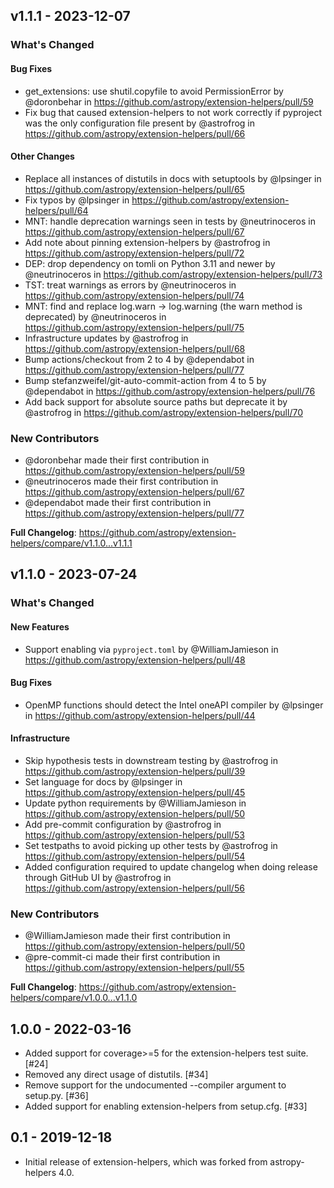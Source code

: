 ## v1.1.1 - 2023-12-07

<!-- Release notes generated using configuration in .github/release.yml at main -->
### What's Changed

#### Bug Fixes

* get_extensions: use shutil.copyfile to avoid PermissionError by @doronbehar in https://github.com/astropy/extension-helpers/pull/59
* Fix bug that caused extension-helpers to not work correctly if pyproject was the only configuration file present by @astrofrog in https://github.com/astropy/extension-helpers/pull/66

#### Other Changes

* Replace all instances of distutils in docs with setuptools by @lpsinger in https://github.com/astropy/extension-helpers/pull/65
* Fix typos by @lpsinger in https://github.com/astropy/extension-helpers/pull/64
* MNT: handle deprecation warnings seen in tests by @neutrinoceros in https://github.com/astropy/extension-helpers/pull/67
* Add note about pinning extension-helpers by @astrofrog in https://github.com/astropy/extension-helpers/pull/72
* DEP: drop dependency on tomli on Python 3.11 and newer by @neutrinoceros in https://github.com/astropy/extension-helpers/pull/73
* TST: treat warnings as errors by @neutrinoceros in https://github.com/astropy/extension-helpers/pull/74
* MNT: find and replace log.warn -> log.warning (the warn method is deprecated) by @neutrinoceros in https://github.com/astropy/extension-helpers/pull/75
* Infrastructure updates by @astrofrog in https://github.com/astropy/extension-helpers/pull/68
* Bump actions/checkout from 2 to 4 by @dependabot in https://github.com/astropy/extension-helpers/pull/77
* Bump stefanzweifel/git-auto-commit-action from 4 to 5 by @dependabot in https://github.com/astropy/extension-helpers/pull/76
* Add back support for absolute source paths but deprecate it by @astrofrog in https://github.com/astropy/extension-helpers/pull/70

### New Contributors

* @doronbehar made their first contribution in https://github.com/astropy/extension-helpers/pull/59
* @neutrinoceros made their first contribution in https://github.com/astropy/extension-helpers/pull/67
* @dependabot made their first contribution in https://github.com/astropy/extension-helpers/pull/77

**Full Changelog**: https://github.com/astropy/extension-helpers/compare/v1.1.0...v1.1.1

## v1.1.0 - 2023-07-24

<!-- Release notes generated using configuration in .github/release.yml at main -->
### What's Changed

#### New Features

- Support enabling via `pyproject.toml` by @WilliamJamieson in https://github.com/astropy/extension-helpers/pull/48

#### Bug Fixes

- OpenMP functions should detect the Intel oneAPI compiler by @lpsinger in https://github.com/astropy/extension-helpers/pull/44

#### Infrastructure

- Skip hypothesis tests in downstream testing by @astrofrog in https://github.com/astropy/extension-helpers/pull/39
- Set language for docs by @lpsinger in https://github.com/astropy/extension-helpers/pull/45
- Update python requirements by @WilliamJamieson in https://github.com/astropy/extension-helpers/pull/50
- Add pre-commit configuration by @astrofrog in https://github.com/astropy/extension-helpers/pull/53
- Set testpaths to avoid picking up other tests by @astrofrog in https://github.com/astropy/extension-helpers/pull/54
- Added configuration required to update changelog when doing release through GitHub UI by @astrofrog in https://github.com/astropy/extension-helpers/pull/56

### New Contributors

- @WilliamJamieson made their first contribution in https://github.com/astropy/extension-helpers/pull/50
- @pre-commit-ci made their first contribution in https://github.com/astropy/extension-helpers/pull/55

**Full Changelog**: https://github.com/astropy/extension-helpers/compare/v1.0.0...v1.1.0

## 1.0.0 - 2022-03-16

- Added support for coverage>=5 for the extension-helpers test suite. [#24]
- Removed any direct usage of distutils. [#34]
- Remove support for the undocumented --compiler argument to setup.py. [#36]
- Added support for enabling extension-helpers from setup.cfg. [#33]

## 0.1 - 2019-12-18

- Initial release of extension-helpers, which was forked from astropy-helpers 4.0.
